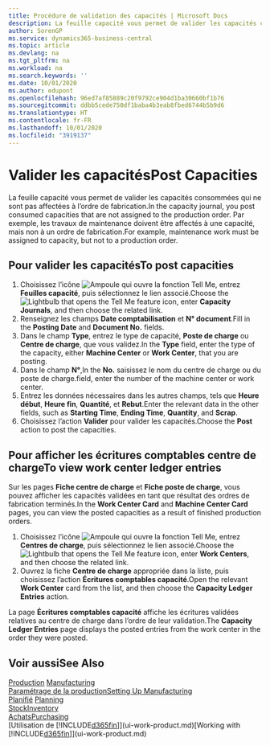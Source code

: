 ```yaml
---
title: Procédure de validation des capacités | Microsoft Docs
description: La feuille capacité vous permet de valider les capacités consommées qui ne sont pas affectées à l’ordre de fabrication. Par exemple, les travaux de maintenance doivent être affectés à une capacité, mais non à un ordre de fabrication.
author: SorenGP
ms.service: dynamics365-business-central
ms.topic: article
ms.devlang: na
ms.tgt_pltfrm: na
ms.workload: na
ms.search.keywords: ''
ms.date: 10/01/2020
ms.author: edupont
ms.openlocfilehash: 96ed7af85889c20f9792ce904d1ba30660bf1b76
ms.sourcegitcommit: ddbb5cede750df1baba4b3eab8fbed6744b5b9d6
ms.translationtype: HT
ms.contentlocale: fr-FR
ms.lasthandoff: 10/01/2020
ms.locfileid: "3919137"
---
```

# <a name="post-capacities"></a><span data-ttu-id="e8aec-104">Valider les capacités</span><span class="sxs-lookup"><span data-stu-id="e8aec-104">Post Capacities</span></span>
<span data-ttu-id="e8aec-105">La feuille capacité vous permet de valider les capacités consommées qui ne sont pas affectées à l’ordre de fabrication.</span><span class="sxs-lookup"><span data-stu-id="e8aec-105">In the capacity journal, you post consumed capacities that are not assigned to the production order.</span></span> <span data-ttu-id="e8aec-106">Par exemple, les travaux de maintenance doivent être affectés à une capacité, mais non à un ordre de fabrication.</span><span class="sxs-lookup"><span data-stu-id="e8aec-106">For example, maintenance work must be assigned to capacity, but not to a production order.</span></span>  

## <a name="to-post-capacities"></a><span data-ttu-id="e8aec-107">Pour valider les capacités</span><span class="sxs-lookup"><span data-stu-id="e8aec-107">To post capacities</span></span>  
1.  <span data-ttu-id="e8aec-108">Choisissez l’icône ![Ampoule qui ouvre la fonction Tell Me](media/ui-search/search_small.png "Dites-moi ce que vous voulez faire"), entrez **Feuilles capacité**, puis sélectionnez le lien associé.</span><span class="sxs-lookup"><span data-stu-id="e8aec-108">Choose the ![Lightbulb that opens the Tell Me feature](media/ui-search/search_small.png "Tell me what you want to do") icon, enter **Capacity Journals**, and then choose the related link.</span></span>  
2.  <span data-ttu-id="e8aec-109">Renseignez les champs **Date comptabilisation** et **N° document**.</span><span class="sxs-lookup"><span data-stu-id="e8aec-109">Fill in the **Posting Date** and **Document No.** fields.</span></span>  
3.  <span data-ttu-id="e8aec-110">Dans le champ **Type**, entrez le type de capacité, **Poste de charge** ou **Centre de charge**, que vous validez.</span><span class="sxs-lookup"><span data-stu-id="e8aec-110">In the **Type** field, enter the type of the capacity, either **Machine Center** or **Work Center**, that you are posting.</span></span>  
4.  <span data-ttu-id="e8aec-111">Dans le champ **N°**,</span><span class="sxs-lookup"><span data-stu-id="e8aec-111">In the **No.**</span></span> <span data-ttu-id="e8aec-112">saisissez le nom du centre de charge ou du poste de charge.</span><span class="sxs-lookup"><span data-stu-id="e8aec-112">field, enter the number of the machine center or work center.</span></span>  
5.  <span data-ttu-id="e8aec-113">Entrez les données nécessaires dans les autres champs, tels que **Heure début**, **Heure fin**, **Quantité**, et **Rebut**.</span><span class="sxs-lookup"><span data-stu-id="e8aec-113">Enter the relevant data in the other fields, such as **Starting Time**, **Ending Time**, **Quantity**, and **Scrap**.</span></span>  
6.  <span data-ttu-id="e8aec-114">Choisissez l’action **Valider** pour valider les capacités.</span><span class="sxs-lookup"><span data-stu-id="e8aec-114">Choose the **Post** action to post the capacities.</span></span>  

## <a name="to-view-work-center-ledger-entries"></a><span data-ttu-id="e8aec-115">Pour afficher les écritures comptables centre de charge</span><span class="sxs-lookup"><span data-stu-id="e8aec-115">To view work center ledger entries</span></span>  
<span data-ttu-id="e8aec-116">Sur les pages **Fiche centre de charge** et **Fiche poste de charge**, vous pouvez afficher les capacités validées en tant que résultat des ordres de fabrication terminés.</span><span class="sxs-lookup"><span data-stu-id="e8aec-116">In the **Work Center Card** and **Machine Center Card** pages, you can view the posted capacities as a result of finished production orders.</span></span>    
1.  <span data-ttu-id="e8aec-117">Choisissez l’icône ![Ampoule qui ouvre la fonction Tell Me](media/ui-search/search_small.png "Dites-moi ce que vous voulez faire"), entrez **Centres de charge**, puis sélectionnez le lien associé.</span><span class="sxs-lookup"><span data-stu-id="e8aec-117">Choose the ![Lightbulb that opens the Tell Me feature](media/ui-search/search_small.png "Tell me what you want to do") icon, enter **Work Centers**, and then choose the related link.</span></span>  
2.  <span data-ttu-id="e8aec-118">Ouvrez la fiche **Centre de charge** appropriée dans la liste, puis choisissez l’action **Écritures comptables capacité**.</span><span class="sxs-lookup"><span data-stu-id="e8aec-118">Open the relevant **Work Center** card from the list, and then choose the **Capacity Ledger Entries** action.</span></span>  

<span data-ttu-id="e8aec-119">La page **Écritures comptables capacité** affiche les écritures validées relatives au centre de charge dans l’ordre de leur validation.</span><span class="sxs-lookup"><span data-stu-id="e8aec-119">The **Capacity Ledger Entries** page displays the posted entries from the work center in the order they were posted.</span></span>   

## <a name="see-also"></a><span data-ttu-id="e8aec-120">Voir aussi</span><span class="sxs-lookup"><span data-stu-id="e8aec-120">See Also</span></span>  
<span data-ttu-id="e8aec-121">[Production](production-manage-manufacturing.md)  </span><span class="sxs-lookup"><span data-stu-id="e8aec-121">[Manufacturing](production-manage-manufacturing.md)  </span></span>  
[<span data-ttu-id="e8aec-122">Paramétrage de la production</span><span class="sxs-lookup"><span data-stu-id="e8aec-122">Setting Up Manufacturing</span></span>](production-configure-production-processes.md)  
<span data-ttu-id="e8aec-123">[Planifié](production-planning.md)    </span><span class="sxs-lookup"><span data-stu-id="e8aec-123">[Planning](production-planning.md)    </span></span>  
[<span data-ttu-id="e8aec-124">Stock</span><span class="sxs-lookup"><span data-stu-id="e8aec-124">Inventory</span></span>](inventory-manage-inventory.md)  
[<span data-ttu-id="e8aec-125">Achats</span><span class="sxs-lookup"><span data-stu-id="e8aec-125">Purchasing</span></span>](purchasing-manage-purchasing.md)  
<span data-ttu-id="e8aec-126">[Utilisation de [!INCLUDE[d365fin](includes/d365fin_md.md)]](ui-work-product.md)</span><span class="sxs-lookup"><span data-stu-id="e8aec-126">[Working with [!INCLUDE[d365fin](includes/d365fin_md.md)]](ui-work-product.md)</span></span>
